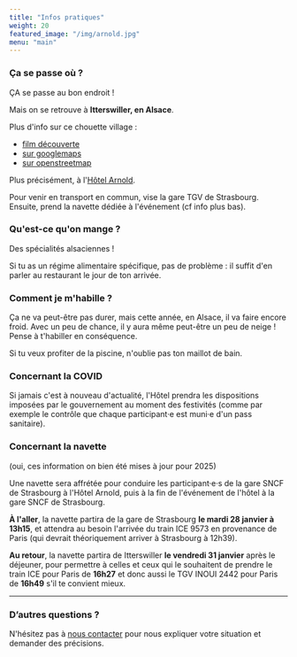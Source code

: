```yaml
---
title: "Infos pratiques"
weight: 20
featured_image: "/img/arnold.jpg"
menu: "main"
---
```



### Ça se passe où ?

ÇA se passe au bon endroit !

Mais on se retrouve à **Itterswiller, en Alsace**. 

Plus d'info sur ce chouette village :
- [film découverte](http://www.itterswiller.com/)
- [sur googlemaps](https://www.google.fr/maps?hl=fr&q=itterswiller)
- [sur openstreetmap](https://www.openstreetmap.org/relation/906265)

Plus précisément, à l'[Hôtel Arnold](https://www.hotel-arnold.com/).

Pour venir en transport en commun, vise la gare TGV de Strasbourg. Ensuite,
prend la navette dédiée à l'événement (cf info plus bas).

### Qu'est-ce qu'on mange ?

Des spécialités alsaciennes !

Si tu as un régime alimentaire spécifique, pas de problème : il suffit d'en
parler au restaurant le jour de ton arrivée.

### Comment je m'habille ?

Ça ne va peut-être pas durer, mais cette année, en Alsace, il va faire encore froid. Avec un peu de chance,
il y aura même peut-être un peu de neige ! Pense à t'habiller en conséquence.

Si tu veux profiter de la piscine, n'oublie pas ton maillot de bain.

### Concernant la COVID

Si jamais c'est à nouveau d'actualité, l'Hôtel prendra les dispositions
imposées par le gouvernement au moment des festivités (comme par exemple le
contrôle que chaque participant·e est muni·e d'un pass sanitaire).

### Concernant la navette

(oui, ces information on bien été mises à jour pour 2025)

Une navette sera affrétée pour conduire les participant·e·s de la gare SNCF de
Strasbourg à l'Hôtel Arnold, puis à la fin de l'événement de l'hôtel à la gare
SNCF de Strasbourg. 

**À l'aller**, la navette partira de la gare de Strasbourg **le mardi 28
janvier à 13h15**, et attendra au besoin l'arrivée du train ICE 9573 en
provenance de Paris (qui devrait théoriquement arriver à Strasbourg à 12h39).

**Au retour**, la navette partira de Itterswiller **le vendredi 31 janvier** après le
déjeuner, pour permettre à celles et ceux qui le souhaitent de prendre le train ICE pour Paris de **16h27** 
et donc aussi le TGV INOUI 2442 pour Paris de **16h49** s'il te convient mieux.

---

### D’autres questions ?

N'hésitez pas à [nous contacter](staff-at-agileopenfrance-point-com) pour nous
expliquer votre situation et demander des précisions.
